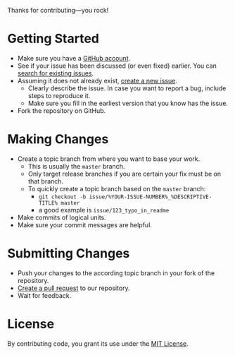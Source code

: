 Thanks for contributing&mdash;you rock!

# Getting Started

* Make sure you have a [GitHub account](https://github.com/signup/free).
* See if your issue has been discussed (or even fixed) earlier. You can [search for existing issues](../../../issues?q=is%3Aissue).
* Assuming it does not already exist, [create a new issue](../../../issues/new).
  * Clearly describe the issue. In case you want to report a bug, include steps to reproduce it.
  * Make sure you fill in the earliest version that you know has the issue.
* Fork the repository on GitHub.

# Making Changes

* Create a topic branch from where you want to base your work.
  * This is usually the `master` branch.
  * Only target release branches if you are certain your fix must be on that branch.
  * To quickly create a topic branch based on the `master` branch:
    * `git checkout -b issue/%YOUR-ISSUE-NUMBER%_%DESCRIPTIVE-TITLE% master`
    * a good example is `issue/123_typo_in_readme`
* Make commits of logical units.
* Make sure your commit messages are helpful.

# Submitting Changes

* Push your changes to the according topic branch in your fork of the repository.
* [Create a pull request](../../../compare) to our repository.
* Wait for feedback.

# License

By contributing code, you grant its use under the [MIT License](../LICENSE).
